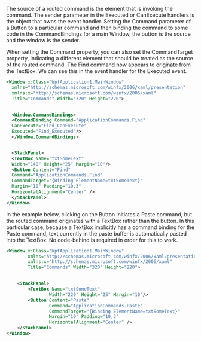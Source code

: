The source of a routed command is the element that is invoking the command. The sender parameter in the Executed or CanExecute handlers is the object that owns the event handler. Setting the Command parameter of a Button to a particular command and then binding the command to some code in the CommandBindings for a main Window, the button is the source and the window is the sender.

When setting the Command property, you can also set the CommandTarget property, indicating a different element that should be treated as the source of the routed command. The Find command now appears to originate from the TextBox. We can see this in the event handler for the Executed event.

```xml
<Window x:Class="WpfApplication1.MainWindow"
  xmlns="http://schemas.microsoft.com/winfx/2006/xaml/presentation"
  xmlns:x="http://schemas.microsoft.com/winfx/2006/xaml"
  Title="Commands" Width="320" Height="220">


  <Window.CommandBindings>
  <CommandBinding Command="ApplicationCommands.Find"
  CanExecute="Find_CanExecute"
  Executed="Find_Executed"/>
  </Window.CommandBindings>


  <StackPanel>
  <TextBox Name="txtSomeText"
  Width="140" Height="25" Margin="10"/>
  <Button Content="Find"
  Command="ApplicationCommands.Find"
  CommandTarget="{Binding ElementName=txtSomeText}"
  Margin="10" Padding="10,3"
  HorizontalAlignment="Center" />
  </StackPanel>
</Window>
```

In the example below, clicking on the Button initiates a Paste command, but the routed command originates with a TextBox rather than the button. In this particular case, because a TextBox implicitly has a command binding for the Paste command, text currently in the paste buffer is automatically pasted into the TextBox. No code-behind is required in order for this to work.

```xml
<Window x:Class="WpfApplication1.MainWindow"
        xmlns="http://schemas.microsoft.com/winfx/2006/xaml/presentation"
        xmlns:x="http://schemas.microsoft.com/winfx/2006/xaml"
        Title="Commands" Width="320" Height="220">


    <StackPanel>
        <TextBox Name="txtSomeText"
                Width="220" Height="25" Margin="10"/>
        <Button Content="Paste"
                Command="ApplicationCommands.Paste"
                CommandTarget="{Binding ElementName=txtSomeText}"
                Margin="10" Padding="10,3"
                HorizontalAlignment="Center" />
    </StackPanel>
</Window>
```
<!--stackedit_data:
eyJoaXN0b3J5IjpbMTQ3NTkxNTk1N119
-->